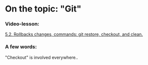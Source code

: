 # On the topic: "Git"

### Video-lesson:

[5.2. Rollbacks changes, commands: git restore, checkout, and clean.](https://app.purpleschool.ru/courses/22/sections/326/lessons/2493)

### A few words:

"Checkout" is involved everywhere..
